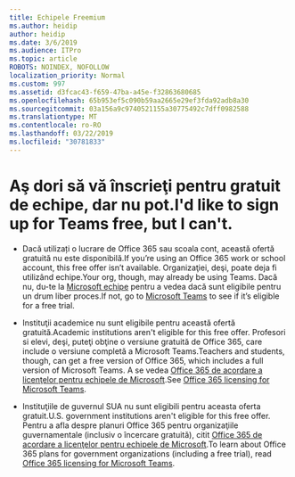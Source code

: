 ```yaml
---
title: Echipele Freemium
ms.author: heidip
author: heidip
ms.date: 3/6/2019
ms.audience: ITPro
ms.topic: article
ROBOTS: NOINDEX, NOFOLLOW
localization_priority: Normal
ms.custom: 997
ms.assetid: d3fcac43-f659-47ba-a45e-f32863680685
ms.openlocfilehash: 65b953ef5c090b59aa2665e29ef3fda92adb8a30
ms.sourcegitcommit: 03a156a9c9740521155a30775492c7dff0982588
ms.translationtype: MT
ms.contentlocale: ro-RO
ms.lasthandoff: 03/22/2019
ms.locfileid: "30781833"
---
```

# <a name="id-like-to-sign-up-for-teams-free-but-i-cant"></a><span data-ttu-id="68955-102">Aş dori să vă înscrieţi pentru gratuit de echipe, dar nu pot.</span><span class="sxs-lookup"><span data-stu-id="68955-102">I'd like to sign up for Teams free, but I can't.</span></span>

- <span data-ttu-id="68955-103">Dacă utilizați o lucrare de Office 365 sau scoala cont, această ofertă gratuită nu este disponibilă.</span><span class="sxs-lookup"><span data-stu-id="68955-103">If you’re using an Office 365 work or school account, this free offer isn’t available.</span></span> <span data-ttu-id="68955-104">Organizaţiei, deşi, poate deja fi utilizând echipe.</span><span class="sxs-lookup"><span data-stu-id="68955-104">Your org, though, may already be using Teams.</span></span> <span data-ttu-id="68955-105">Dacă nu, du-te la [Microsoft echipe](https://products.office.com/en-us/microsoft-teams/group-chat-software) pentru a vedea dacă sunt eligibile pentru un drum liber proces.</span><span class="sxs-lookup"><span data-stu-id="68955-105">If not, go to [Microsoft Teams](https://products.office.com/en-us/microsoft-teams/group-chat-software) to see if it’s eligible for a free trial.</span></span>

- <span data-ttu-id="68955-106">Instituţii academice nu sunt eligibile pentru această ofertă gratuită.</span><span class="sxs-lookup"><span data-stu-id="68955-106">Academic institutions aren't eligible for this free offer.</span></span> <span data-ttu-id="68955-107">Profesori si elevi, deşi, puteţi obţine o versiune gratuită de Office 365, care include o versiune completă a Microsoft Teams.</span><span class="sxs-lookup"><span data-stu-id="68955-107">Teachers and students, though, can get a free version of Office 365, which includes a full version of Microsoft Teams.</span></span> <span data-ttu-id="68955-108">A se vedea [Office 365 de acordare a licenţelor pentru echipele de Microsoft](https://docs.microsoft.com/microsoftteams/office-365-licensing).</span><span class="sxs-lookup"><span data-stu-id="68955-108">See [Office 365 licensing for Microsoft Teams](https://docs.microsoft.com/microsoftteams/office-365-licensing).</span></span>

- <span data-ttu-id="68955-109">Instituţiile de guvernul SUA nu sunt eligibili pentru aceasta oferta gratuit.</span><span class="sxs-lookup"><span data-stu-id="68955-109">U.S. government institutions aren't eligible for this free offer.</span></span> <span data-ttu-id="68955-110">Pentru a afla despre planuri Office 365 pentru organizaţiile guvernamentale (inclusiv o încercare gratuită), citit [Office 365 de acordare a licenţelor pentru echipele de Microsoft](https://docs.microsoft.com/microsoftteams/office-365-licensing).</span><span class="sxs-lookup"><span data-stu-id="68955-110">To learn about Office 365 plans for government organizations (including a free trial), read [Office 365 licensing for Microsoft Teams](https://docs.microsoft.com/microsoftteams/office-365-licensing).</span></span>


